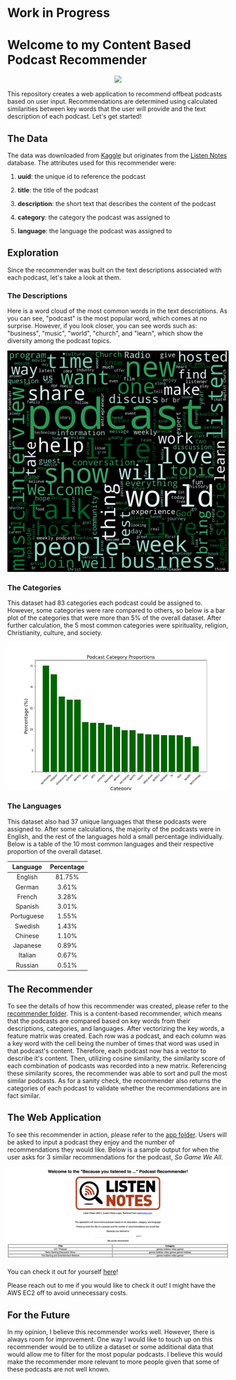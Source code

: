 # Work in Progress 
# Welcome to my Content Based Podcast Recommender

<p align="center">
  <img src="https://media4.s-nbcnews.com/i/newscms/2019_33/2974876/sale_16307_primary_image_wide_9d65e3727a5b232c139fc7a76342993a.jpg">
</p>

This repository creates a web application to recommend offbeat podcasts based on user input. Recommendations are determined using calculated similarities between key words that the user will provide and the text description of each podcast. Let's get started!

## The Data

The data was downloaded from [Kaggle](https://www.kaggle.com/listennotes/all-podcast-episodes-published-in-december-2017?select=podcasts.csv) but originates from the [Listen Notes](https://www.listennotes.com) database. The attributes used for this recommender were:

1. **uuid**: the unique id to reference the podcast

2. **title**: the title of the podcast

3. **description**: the short text that describes the content of the podcast

4. **category**: the category the podcast was assigned to

5. **language**: the language the podcast was assigned to

## Exploration

Since the recommender was built on the text descriptions associated with each podcast, let's take a look at them.

### The Descriptions

Here is a word cloud of the most common words in the text descriptions. As you can see, "podcast" is the most popular word, which comes at no surprise. However, if you look closer, you can see words such as: "business", "music", "world", "church", and "learn", which show the diversity among the podcast topics.

<p align="center">
  <img src="imgs/word-cloud.png">
</p>

### The Categories

This dataset had 83 categories each podcast could be assigned to. However, some categories were rare compared to others, so below is a bar plot of the categories that were more than 5% of the overall dataset. After further calculation, the 5 most common categories were spirituality, religion, Christianity, culture, and society.

<p align="center">
  <img src="imgs/cat-proportions.png">
</p>

### The Languages

This dataset also had 37 unique languages that these podcasts were assigned to. After some calculations, the majority of the podcasts were in English, and the rest of the languages hold a small percentage individually. Below is a table of the 10 most common languages and their respective proportion of the overall dataset.

| Language  | Percentage  |
| :---------: | :-----------: |
| English | 81.75%  |
| German  | 3.61% |
| French  | 3.28% |
| Spanish | 3.01% |
| Portuguese  | 1.55% |
| Swedish | 1.43% |
| Chinese | 1.10% |
| Japanese | 0.89%  |
| Italian | 0.67% |
| Russian | 0.51% |

## The Recommender

To see the details of how this recommender was created, please refer to the [recommender folder](recommender). This is a content-based recommender, which means that the podcasts are compared based on key words from their descriptions, categories, and languages. After vectorizing the key words, a feature matrix was created. Each row was a podcast, and each column was a key word with the cell being the number of times that word was used in that podcast's content. Therefore, each podcast now has a vector to describe it's content. Then, utilizing cosine similarity, the similarity score of each combination of podcasts was recorded into a new matrix. Referencing these similarity scores, the recommender was able to sort and pull the most similar podcasts. As for a sanity check, the recommender also returns the categories of each podcast to validate whether the recommendations are in fact similar.

## The Web Application

To see this recommender in action, please refer to the [app folder](app). Users will be asked to input a podcast they enjoy and the number of recommendations they would like. Below is a sample output for when the user asks for 3 similar recommendations for the podcast, *So Game We All*.

<p align="center">
  <img src="imgs/sample.png">
</p>

You can check it out for yourself [here](http://54.183.20.183:8080/)!

Please reach out to me if you would like to check it out! I might have the AWS EC2 off to avoid unnecessary costs.

## For the Future

In my opinion, I believe this recommender works well. However, there is always room for improvement. One way I would like to touch up on this recommender would be to utilize a dataset or some additional data that would allow me to filter for the most popular podcasts. I believe this would make the recommender more relevant to more people given that some of these podcasts are not well known.
